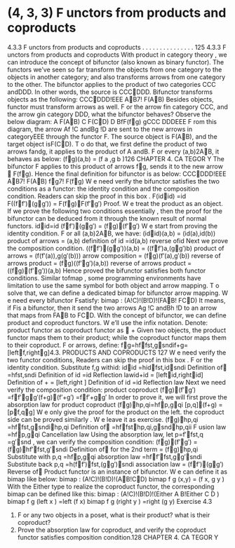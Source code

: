 # (4, 3, 3) F unctors from products and coproducts

4.3.3 F unctors from products and coproducts . . . . . . . . . . . . . . . 125
4.3.3 F unctors from products and coproducts
With product in category theory , we can introduce the concept of bifunctor (also known
as binary functor). The functors we’ve seen so far transform the objects from one category
to the objects in another category; and also transforms arrows from one category to the
other. The bifunctor applies to the product of two categories CCC andDDD. In other words,
the source is CCCDDD. Bifunctor transforms objects as the following:
CCCDDD !EEE
AB7 ! F(AB)
Besides objects, functor must transform arrows as well. F or the arrow fin category CCC,
and the arrow gin category DDD, what the bifunctor behaves? Observe the below diagram:
A F(AB)
C F(CD)
D BfF(fg)
gCCC
DDDEEE
F rom this diagram, the arrow Af   !C andBg   !D are sent to the new arrows in
categoryEEE through the functor F. The source object is F(AB), and the target object
isF(CD). T o do that, we first define the product of two arrows fandg, it applies to
the product of A andB. F or every (a,b)2AB, it behaves as below:
(fg)(a,b) = (f a ,g b )126 CHAPTER 4. CA TEGOR Y
The bifunctor F applies to this product of arrows fg, sends it to the new arrow ๨
F(fg). Hence the final definition for bifunctor is as below:
CCCDDD !EEE
AB7 ! F(AB)
fg7 ! F(fg)
W e need verify the bifunctor satisfies the two conditions as a functor: the identity
condition and the composition condition. Readers can skip the proof in this
box .
F(idid) =id
F((ff′)(gg′)) = F(fg)F(f′g′)
Proof. W e treat the product as an object. If we prove the following two conditions
essentially , then the proof for the bifunctor can be deduced from it through the
known result of normal functors.
idid=id
(ff′)(gg′) = (fg)(f′g′)
W e start from proving the identity condition. F or all (a,b)2AB, we have:
(idid)(a,b) = (id(a),id(b)) product of arrows
= (a,b) definition of id
=id(a,b) reverse ofid
Next we prove the composition condition.
((ff′)(gg′))(a,b) = ((ff′)a,(gg′)b) product of arrows
= (f(f′(a)),g(g′(b))) arrow composition
= (fg)(f′(a),g′(b)) reverse of arrows product
= (fg)((f′g′)(a,b)) reverse of arrows product
= ((fg)(f′g′))(a,b)
Hence proved the bifunctor satisfies both functor conditions.
Similar tofmap , some programming environments have limitation to use the same
symbol for both object and arrow mapping. T o solve that, we can define a dedicated
bimap for bifunctor arrow mapping. W e need every bifunctor Fsatisfy:
bimap : (A!C)!(B!D)!(FAB! FCD)
It means, if Fis a bifunctor, then it send the two arrows Ag   !C andBh   !D to an
arrow that maps from FAB to FCD.
With the concept of bifunctor, we can define product and coproduct functors. W e’ll
use the infix notation. Denote:
product functor as coproduct functor as
 +
Given two objects, the product functor maps them to their product; while the coproduct functor maps them to their coproduct. F or arrows, define:
fg=hffst,gsndif+g= [leftf,rightg]4.3. PRODUCTS AND COPRODUCTS 127
W e need verify the two functor conditions, Readers can skip the proof in this
box . F or the identity condition. Substitute f,g withid:
idid
=hidfst,idsndi Definition of
=hfst,sndi Definition of id
=id Reflection lawid+id
= [leftid,rightid] Definition of +
= [left,right ] Definition of id
=id Reflection law
Next we need verify the composition condition:
product coproduct
(fg)(f′g′) =ff′gg′(f+g)(f′+g′) =ff′+gg′
In order to prove it, we will first prove the absorption law for
product coproduct
(fg)hp,qi=hfp,gqi [p,q](f+g) = [pf,qg]
W e only give the proof for the product on the left. the coproduct side can be
proved similarly . W e leave it as exercise.
(fg)hp,qi
=hffst,gsndihp,qi Definition of
=hffsthp,qi,gsndhp,qii F usion law
=hfp,gqi Cancellation law
Using the absorption law, let p=f′fst,q =g′snd , we can verify the composition condition:
(fg)(f′g′)
= (fg)hf′fst,g′sndi Definition of for the 2nd term
= (fg)hp,qi Substitute with p,q
=hfp,gqi absorption law
=hff′fst,gg′sndi Substitute back p,q
=h(ff′)fst,(gg′)sndi association law
= (ff′)(gg′) Reverse of
Product functor is an instance of bifunctor. W e can define it as bimap like below:
bimap : (A!C)!(B!D)!(AB!CD)
bimap f g (x,y) = (f x, g y )
With the Either type to realize the coproduct functor, the corresponding bimap can
be defined like this:
bimap : (A!C)!(B!D)!(Either A B!Either C D )
bimap f g (left x ) =left (f x)
bimap f g (right y ) =right (g y)
Exercise 4.3
1. F or any two objects in a poset, what is their product? what is their coproduct?
2. Prove the absorption law for coproduct, and verify the coproduct functor satisfies
composition condition.128 CHAPTER 4. CA TEGOR Y
